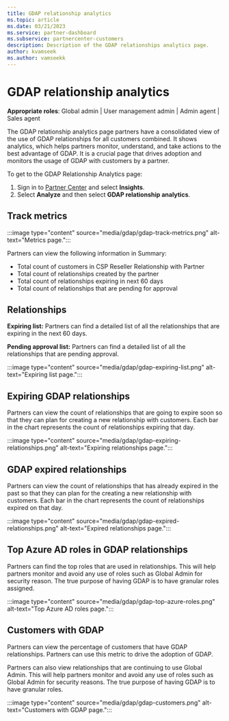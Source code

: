 ```yaml
---
title: GDAP relationship analytics
ms.topic: article
ms.date: 03/21/2023
ms.service: partner-dashboard
ms.subservice: partnercenter-customers
description: Description of the GDAP relationships analytics page.
author: kvamseek
ms.author: vamseekk
---
```


# GDAP relationship analytics

**Appropriate roles**: Global admin | User management admin | Admin agent | Sales agent

The GDAP relationship analytics page partners have a consolidated view of the use of GDAP relationships for all customers combined. It shows analytics, which helps partners monitor, understand, and take actions to the best advantage of GDAP. It is a crucial page that drives adoption and monitors the usage of GDAP with customers by a partner.

To get to the GDAP Relationship Analytics page:

1. Sign in to [Partner Center](https://partner.microsoft.com/dashboard/home) and select **Insights**.
2. Select **Analyze** and then select **GDAP relationship analytics**.

## Track metrics

:::image type="content" source="media/gdap/gdap-track-metrics.png" alt-text="Metrics page.":::

Partners can view the following information in Summary:

- Total count of customers in CSP Reseller Relationship with Partner
- Total count of relationships created by the partner
- Total count of relationships expiring in next 60 days
- Total count of relationships that are pending for approval

## Relationships

**Expiring list:** Partners can find a detailed list of all the relationships that are expiring in the next 60 days.

**Pending approval list:** Partners can find a detailed list of all the relationships that are pending approval.

:::image type="content" source="media/gdap/gdap-expiring-list.png" alt-text="Expiring list page.":::

## Expiring GDAP relationships

Partners can view the count of relationships that are going to expire soon so that they can plan for creating a new relationship with customers. Each bar in the chart represents the count of relationships expiring that day.

:::image type="content" source="media/gdap/gdap-expiring-relationships.png" alt-text="Expiring relationships page.":::

## GDAP expired relationships

Partners can view the count of relationships that has already expired in the past so that they can plan for the creating a new relationship with customers. Each bar in the chart represents the count of relationships expired on that day.

:::image type="content" source="media/gdap/gdap-expired-relationships.png" alt-text="Expired relationships page.":::

## Top Azure AD roles in GDAP relationships

Partners can find the top roles that are used in relationships. This will help partners monitor and avoid any use of roles such as Global Admin for security reason. The true purpose of having GDAP is to have granular roles assigned.

:::image type="content" source="media/gdap/gdap-top-azure-roles.png" alt-text="Top Azure AD roles page.":::

## Customers with GDAP

Partners can view the percentage of customers that have GDAP relationships. Partners can use this metric to drive the adoption of GDAP.

Partners can also view relationships that are continuing to use Global Admin. This will help partners monitor and avoid any use of roles such as Global Admin for security reasons. The true purpose of having GDAP is to have granular roles.

:::image type="content" source="media/gdap/gdap-customers.png" alt-text="Customers with GDAP page.":::

